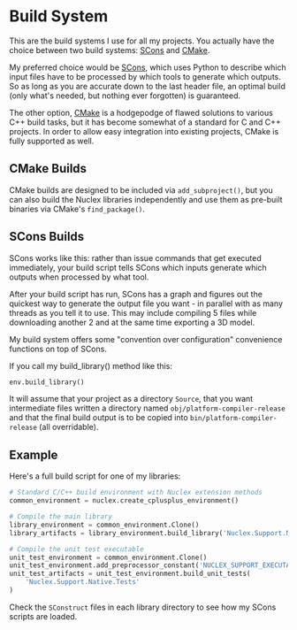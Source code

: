Build System
============

This are the build systems I use for all my projects. You actually have
the choice between two build systems: [SCons](https://scons.org) and
[CMake](https://cmake.org).

My preferred choice would be [SCons](https://scons.org), which uses Python
to describe which input files have to be processed by which tools to generate
which outputs. So as long as you are accurate down to the last header file,
an optimal build (only what's needed, but nothing ever forgotten) is guaranteed.

The other option, [CMake](https://cmake.org) is a hodgepodge of flawed
solutions to various C++ build tasks, but it has become somewhat of a standard
for C and C++ projects. In order to allow easy integration into existing
projects, CMake is fully supported as well.


CMake Builds
------------

CMake builds are designed to be included via `add_subproject()`, but you can also
build the Nuclex libraries independently and use them as pre-built binaries via
CMake's `find_package()`.




SCons Builds
------------

SCons works like this: rather than issue commands that get executed immediately,
your build script tells SCons which inputs generate which outputs when processed
by what tool.

After your build script has run, SCons has a graph and figures out the quickest
way to generate the output file you want - in parallel with as many threads as
you tell it to use. This may include compiling 5 files while downloading another
2 and at the same time exporting a 3D model.

My build system offers some "convention over configuration" convenience functions
on top of SCons.

If you call my build_library() method like this:

```python
env.build_library()
```

It will assume that your project as a directory `Source`, that you want intermediate
files written a directory named `obj/platform-compiler-release` and that the final
build output is to be copied into `bin/platform-compiler-release` (all overridable).


Example
-------

Here's a full build script for one of my libraries:

```python
# Standard C/C++ build environment with Nuclex extension methods
common_environment = nuclex.create_cplusplus_environment()

# Compile the main library
library_environment = common_environment.Clone()
library_artifacts = library_environment.build_library('Nuclex.Support.Native')

# Compile the unit test executable
unit_test_environment = common_environment.Clone()
unit_test_environment.add_preprocessor_constant('NUCLEX_SUPPORT_EXECUTABLE')
unit_test_artifacts = unit_test_environment.build_unit_tests(
    'Nuclex.Support.Native.Tests'
)
```

Check the `SConstruct` files in each library directory to see how my SCons scripts
are loaded.

